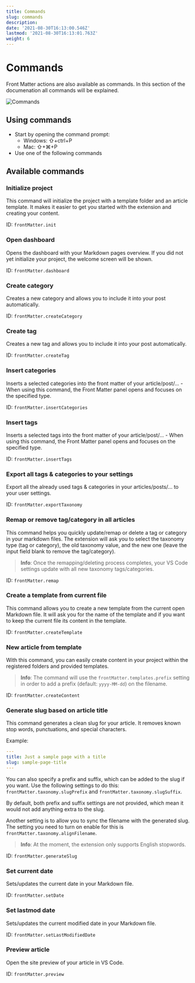 ```yaml
---
title: Commands
slug: commands
description: 
date: '2021-08-30T16:13:00.546Z'
lastmod: '2021-08-30T16:13:01.763Z'
weight: 6
---
```


# Commands

Front Matter actions are also available as commands. In this section of the documenation all commands will be explained.

![Commands](/assets/commands.png)

## Using commands

- Start by opening the command prompt:
  - Windows: ⇧+ctrl+P
  - Mac: ⇧+⌘+P
- Use one of the following commands

## Available commands

### Initialize project

This command will initialize the project with a template folder and an article template. It makes it easier to get you started with the extension and creating your content.

ID: `frontMatter.init`

### Open dashboard

Opens the dashboard with your Markdown pages overview. If you did not yet initialize your project, the welcome screen will be shown.

ID: `frontMatter.dashboard`

### Create category

Creates a new category and allows you to include it into your post automatically.

ID: `frontMatter.createCategory`

### Create tag

Creates a new tag and allows you to include it into your post automatically.

ID: `frontMatter.createTag`

### Insert categories

Inserts a selected categories into the front matter of your article/post/... - When using this command, the Front Matter panel opens and focuses on the specified type.

ID: `frontMatter.insertCategories`

### Insert tags

Inserts a selected tags into the front matter of your article/post/... - When using this command, the Front Matter panel opens and focuses on the specified type.

ID: `frontMatter.insertTags`

### Export all tags & categories to your settings

Export all the already used tags & categories in your articles/posts/... to your user settings.

ID: `frontMatter.exportTaxonomy`

### Remap or remove tag/category in all articles

This command helps you quickly update/remap or delete a tag or category in your markdown files. The extension will ask you to select the taxonomy type (tag or category), the old taxonomy value, and the new one (leave the input field blank to remove the tag/category).

> **Info**: Once the remapping/deleting process completes, your VS Code settings update with all new taxonomy tags/categories.

ID: `frontMatter.remap`

### Create a template from current file

This command allows you to create a new template from the current open Markdown file. It will ask you for the name of the template and if you want to keep the current file its content in the template.

ID: `frontMatter.createTemplate`

### New article from template

With this command, you can easily create content in your project within the registered folders and provided templates.

> **Info**: The command will use the `frontMatter.templates.prefix` setting in order to add a prefix (default: `yyyy-MM-dd`) on the filename.

ID: `frontMatter.createContent`

### Generate slug based on article title

This command generates a clean slug for your article. It removes known stop words, punctuations, and special characters.

Example:

```yaml
---
title: Just a sample page with a title
slug: sample-page-title
---
```

You can also specify a prefix and suffix, which can be added to the slug if you want. Use the following settings to do this: `frontMatter.taxonomy.slugPrefix` and `frontMatter.taxonomy.slugSuffix`. 

By default, both prefix and suffix settings are not provided, which mean it would not add anything extra to the slug. 

Another setting is to allow you to sync the filename with the generated slug. The setting you need to turn on enable for this is `frontMatter.taxonomy.alignFilename`.

> **Info**: At the moment, the extension only supports English stopwords. 

ID: `frontMatter.generateSlug`

### Set current date

Sets/updates the current date in your Markdown file.

ID: `frontMatter.setDate`

### Set lastmod date

Sets/updates the current modified date in your Markdown file.

ID: `frontMatter.setLastModifiedDate`

### Preview article

Open the site preview of your article in VS Code.

ID: `frontMatter.preview`